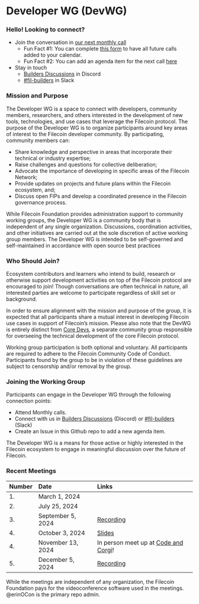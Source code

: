 # Developer WG (DevWG)

### Hello! Looking to connect?
- Join the conversation in [our next monthly call](https://lu.ma/ra2zpfp7)
    -  Fun Fact #1: You can complete [this form](https://forms.gle/ptUwEPW8CKt5NwVb8) to have all future calls added to your calendar. 
    -  Fun Fact #2: You can add an agenda item for the next call [here](https://github.com/filecoin-project/DeveloperWG/issues/new/choose)
- Stay in touch
  - [Builders Discussions](https://discord.com/channels/1210612276357500978/1234888399647801426) in Discord
  - [#fil-builders](https://filecoinproject.slack.com/archives/CRK2LKYHW) in Slack

### Mission and Purpose
The Developer WG is a space to connect with developers, community members, researchers, and others interested in the development of new tools, technologies, and use cases that leverage the Filecoin protocol. 
The purpose of the Developer WG is to organize participants around key areas of interest to the Filecoin developer community.  By participating, community members can: 
- Share knowledge and perspective in areas that incorporate their technical or industry expertise;
- Raise challenges and questions for collective deliberation; 
- Advocate the importance of developing in specific areas of the Filecoin Network;
- Provide updates on projects and future plans within the Filecoin ecosystem, and;
- Discuss open FIPs and develop a coordinated presence in the Filecoin governance process. 

While Filecoin Foundation provides administration support to community working groups, the Developer WG is a community body that is independent of any single organization. Discussions, coordination activities, and other initiatives are carried out at the sole discretion of active working group members. The Developer WG is intended to be self-governed and self-maintained in accordance with open source best practices

### Who Should Join?

Ecosystem contributors and learners who intend to build, research or otherwise support development activities on top of the Filecoin protocol are encouraged to join! Though conversations are often technical in nature, all interested parties are welcome to participate regardless of skill set or background. 

In order to ensure alignment with the mission and purpose of the group, it is expected that all participants share a mutual interest in developing Filecoin use cases in support of Filecoin’s mission. Please also note that the DevWG is entirely distinct from [Core Devs](https://github.com/filecoin-project/core-devs), a separate community group responsible for overseeing the technical development of the core Filecoin protocol. 

Working group participation is both optional and voluntary. All participants are required to adhere to the Filecoin Community Code of Conduct.  Participants found by the group to be in violation of these guidelines are subject to censorship and/or removal by the group. 

### Joining the Working Group

Participants can engage in the Developer WG through the following connection points:
- Attend Monthly calls. 
- Connect with us in [Builders Discussions](https://discord.com/channels/1210612276357500978/1234888399647801426) (Discord) or [#fil-builders](https://lu.ma/3couk2gb) (Slack)
- Create an Issue in this Github repo to add a new agenda item.

The Developer WG is a means for those active or highly interested in the Filecoin ecosystem to  engage in meaningful discussion over the future of Filecoin.  

### Recent Meetings

| Number | Date           | Links|
| :---   | :------        | :---                                                       
| 1.     | March 1, 2024  |             |                                         
| 2.     | July 25, 2024  |             |   
| 3.     | September 5, 2024 |[Recording](https://www.youtube.com/watch?v=j6mYvgrOizY)|
| 4.     | October 3, 2024 | [Slides](https://lu.ma/3couk2gb](https://docs.google.com/presentation/d/1kmVuX3hjpokXApFBftfOqTJN_-wlQ_hbuK7nl9nkCWA/edit?usp=sharing))            |
| 4.     | November 13, 2024| In person meet up at [Code and Corgi](https://lu.ma/udulaer4)!|
| 5.     | December 5, 2024| [Recording](https://www.youtube.com/watch?v=928GhIpW6FU)


While the meetings are independent of any organization, the Filecoin Foundation pays for the videoconference software used in the meetings. @erinOCon is the primary repo admin.
